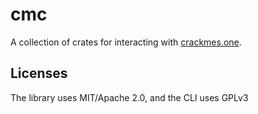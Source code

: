 # cmc
A collection of crates for interacting with
[crackmes.one](https://crackmes.one). 

## Licenses
The library uses MIT/Apache 2.0, and the CLI uses GPLv3 
